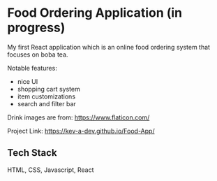 
# Food Ordering Application (in progress)

My first React application which is an online food ordering system that focuses on boba tea.

Notable features:
- nice UI
- shopping cart system
- item customizations
- search and filter bar

Drink images are from: https://www.flaticon.com/

Project Link: https://kev-a-dev.github.io/Food-App/
## Tech Stack

HTML, CSS, Javascript, React

